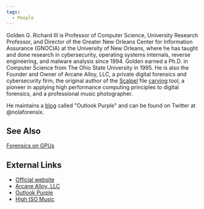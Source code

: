 ```yaml
---
tags:
  - People
---
```

Golden G. Richard III is Professor of Computer Science, University
Research Professor, and Director of the Greater New Orleans Center for
Information Assurance (GNOCIA) at the University of New Orleans, where
he has taught and done research in cybersecurity, operating systems
internals, reverse engineering, and malware analysis since 1994. Golden
earned a Ph.D. in Computer Science from The Ohio State University in
1995. He is also the Founder and Owner of Arcane Alloy, LLC, a private
digital forensics and cybersecurity firm, the original author of the
[Scalpel](scalpel.md) file [carving](file_carving.md) tool, a
pioneer in applying high performance computing principles to digital
forensics, and a professional music photographer.

He maintains a [blog](blogs.md) called "Outlook Purple" and can
be found on Twitter at @nolaforensix.

## See Also

[Forensics on GPUs](forensics_on_gpus.md)

## External Links

- [Official website](http://www.cs.uno.edu/~golden)
- [Arcane Alloy, LLC](http://www.arcanealloy.com)
- [Outlook Purple](http://outlookpurple.blogspot.com)
- [High ISO Music](http://www.highisomusic.com)
